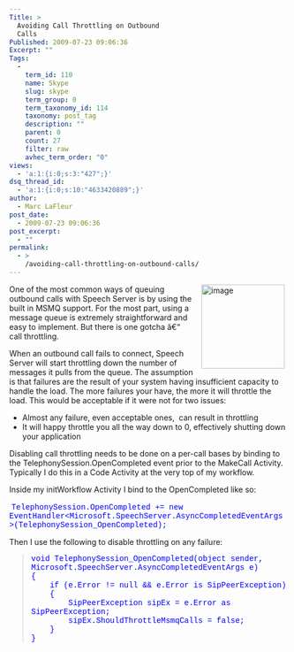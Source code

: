 ```yaml
---
Title: >
  Avoiding Call Throttling on Outbound
  Calls
Published: 2009-07-23 09:06:36
Excerpt: ""
Tags:
  - 
    term_id: 110
    name: Skype
    slug: skype
    term_group: 0
    term_taxonomy_id: 114
    taxonomy: post_tag
    description: ""
    parent: 0
    count: 27
    filter: raw
    avhec_term_order: "0"
views:
  - 'a:1:{i:0;s:3:"427";}'
dsq_thread_id:
  - 'a:1:{i:0;s:10:"4633420889";}'
author:
  - Marc LaFleur
post_date:
  - 2009-07-23 09:06:36
post_excerpt:
  - ""
permalink:
  - >
    /avoiding-call-throttling-on-outbound-calls/
---
```

<p><a href="http://www.massivescale.com/blog_files/AvoidingCallThrottlingonOutboundCalls_8E27/image.png"><img style="border-right-width:0px;margin:0px 5px 15px 15px;display:inline;border-top-width:0px;border-bottom-width:0px;border-left-width:0px;" title="image" border="0" alt="image" align="right" src="http://www.massivescale.com/blog_files/AvoidingCallThrottlingonOutboundCalls_8E27/image_thumb.png" width="151" height="152" /></a>One of the most common ways of queuing outbound calls with Speech Server is by using the built in MSMQ support. For the most part, using a message queue is extremely straightforward and easy to implement. But there is one gotcha â€“ call throttling. </p>  <p>When an outbound call fails to connect, Speech Server will start throttling down the number of messages it pulls from the queue. The assumption is that failures are the result of your system having insufficient capacity to handle the load. The more failures your have, the more it will throttle the load. This would be acceptable if it were not for two issues: </p>  <ul>   <li>Almost any failure, even acceptable ones,&#160; can result in throttling </li>    <li>It will happy throttle you all the way down to 0, effectively shutting down your application </li> </ul>  <p>Disabling call throttling needs to be done on a per-call bases by binding to the TelephonySession.OpenCompleted event prior to the MakeCall Activity. Typically I do this in a Code Activity at the very top of my workflow. </p>  <p>Inside my initWorkflow Activity I bind to the OpenCompleted like so:</p>  <p>&#160;<font color="#0000ff" face="Courier New">TelephonySession.OpenCompleted += new EventHandler&lt;Microsoft.SpeechServer.AsyncCompletedEventArgs&gt;(TelephonySession_OpenCompleted);</font></p>  <p>Then I use the following to disable throttling on any failure:</p>  <blockquote>   <p><font color="#0000ff" face="Courier New">void TelephonySession_OpenCompleted(object sender, Microsoft.SpeechServer.AsyncCompletedEventArgs e)        <br />{         <br />&#160;&#160;&#160; if (e.Error != null &amp;&amp; e.Error is SipPeerException)         <br />&#160;&#160;&#160; {         <br />&#160;&#160;&#160;&#160;&#160;&#160;&#160; SipPeerException sipEx = e.Error as SipPeerException;         <br />&#160;&#160;&#160;&#160;&#160;&#160;&#160; sipEx.ShouldThrottleMsmqCalls = false;         <br />&#160;&#160;&#160; }         <br />}</font></p></blockquote><img src="http://gotspeech.net/aggbug.aspx?PostID=9209" width="1" height="1"/>